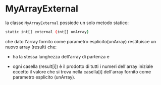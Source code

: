 # MyArrayExternal
la classe `MyArrayExternal` possiede un solo metodo statico: 
```sh
static int[] external (int[] unArray)
```
che dato l'array fornito come parametro esplicito(unArray) restituisce un nuovo array (result) che:

 - ha la stessa lunghezza dell'array di partenza e 

 - ogni casella (result[i]) è il prodotto di tutti i numeri dell'array iniziale eccetto il valore che si trova nella casella[i] dell'array fornito come parametro esplicito (unArray).
